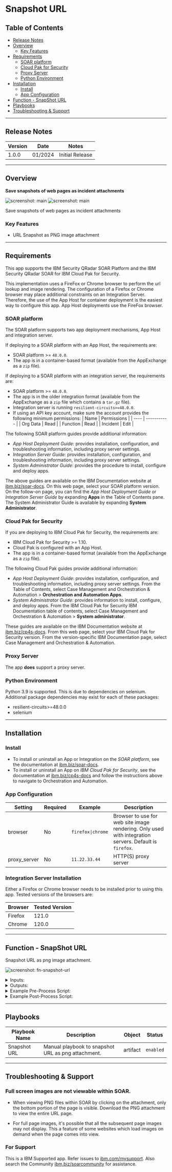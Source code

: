 <!--
  This README.md is generated by running:
  "resilient-sdk docgen -p fn_snapshot_url"

  It is best edited using a Text Editor with a Markdown Previewer. VS Code
  is a good example. Checkout https://guides.github.com/features/mastering-markdown/
  for tips on writing with Markdown

  All fields followed by "::CHANGE_ME::"" should be manually edited

  If you make manual edits and run docgen again, a .bak file will be created

  Store any screenshots in the "doc/screenshots" directory and reference them like:
  ![screenshot: screenshot_1](./screenshots/screenshot_1.png)

  NOTE: If your app is available in the container-format only, there is no need to mention the integration server in this readme.
-->

# Snapshot URL

## Table of Contents
- [Release Notes](#release-notes)
- [Overview](#overview)
  - [Key Features](#key-features)
- [Requirements](#requirements)
  - [SOAR platform](#soar-platform)
  - [Cloud Pak for Security](#cloud-pak-for-security)
  - [Proxy Server](#proxy-server)
  - [Python Environment](#python-environment)
- [Installation](#installation)
  - [Install](#install)
  - [App Configuration](#app-configuration)
- [Function - SnapShot URL](#function---snapshot-url)
- [Playbooks](#playbooks)
- [Troubleshooting & Support](#troubleshooting--support)
---

## Release Notes
<!--
  Specify all changes in this release. Do not remove the release 
  notes of a previous release
-->
| Version | Date | Notes |
| ------- | ---- | ----- |
| 1.0.0 | 01/2024 | Initial Release | 

---

## Overview
<!--
  Provide a high-level description of the function itself and its remote software or application.
  The text below is parsed from the "description" and "long_description" attributes in the setup.py file
-->
**Save snapshots of web pages as incident attachments**

 ![screenshot: main](./doc/screenshots/attachment.png)
 ![screenshot: main](./doc/screenshots/playbook.png)

Save snapshots of web pages as incident attachments

### Key Features
<!--
  List the Key Features of the Integration
-->
* URL Snapshot as PNG image attachment

---

## Requirements
<!--
  List any Requirements 
--> 
This app supports the IBM Security QRadar SOAR Platform and the IBM Security QRadar SOAR for IBM Cloud Pak for Security.

This implementation uses a FireFox or Chrome browser to perform the url lookup and image rendering. The configuration of a Firefox or Chrome browser may place additional constraints on an Integration Server. Therefore, the use of the App Host for container deployment is the easiest way to configure this app. App Host deployments use the FireFox browser.

### SOAR platform
The SOAR platform supports two app deployment mechanisms, App Host and integration server.

If deploying to a SOAR platform with an App Host, the requirements are:
* SOAR platform >= `48.0.0`.
* The app is in a container-based format (available from the AppExchange as a `zip` file).

If deploying to a SOAR platform with an integration server, the requirements are:
* SOAR platform >= `48.0.0`.
* The app is in the older integration format (available from the AppExchange as a `zip` file which contains a `tar.gz` file).
* Integration server is running `resilient-circuits>=48.0.0`.
* If using an API key account, make sure the account provides the following minimum permissions: 
  | Name | Permissions |
  | ---- | ----------- |
  | Org Data | Read |
  | Function | Read |
  | Incident | Edit |

The following SOAR platform guides provide additional information: 
* _App Host Deployment Guide_: provides installation, configuration, and troubleshooting information, including proxy server settings. 
* _Integration Server Guide_: provides installation, configuration, and troubleshooting information, including proxy server settings.
* _System Administrator Guide_: provides the procedure to install, configure and deploy apps. 

The above guides are available on the IBM Documentation website at [ibm.biz/soar-docs](https://ibm.biz/soar-docs). On this web page, select your SOAR platform version. On the follow-on page, you can find the _App Host Deployment Guide_ or _Integration Server Guide_ by expanding **Apps** in the Table of Contents pane. The System Administrator Guide is available by expanding **System Administrator**.

### Cloud Pak for Security
If you are deploying to IBM Cloud Pak for Security, the requirements are:
* IBM Cloud Pak for Security >= 1.10.
* Cloud Pak is configured with an App Host.
* The app is in a container-based format (available from the AppExchange as a `zip` file).

The following Cloud Pak guides provide additional information: 
* _App Host Deployment Guide_: provides installation, configuration, and troubleshooting information, including proxy server settings. From the Table of Contents, select Case Management and Orchestration & Automation > **Orchestration and Automation Apps**.
* _System Administrator Guide_: provides information to install, configure, and deploy apps. From the IBM Cloud Pak for Security IBM Documentation table of contents, select Case Management and Orchestration & Automation > **System administrator**.

These guides are available on the IBM Documentation website at [ibm.biz/cp4s-docs](https://ibm.biz/cp4s-docs). From this web page, select your IBM Cloud Pak for Security version. From the version-specific IBM Documentation page, select Case Management and Orchestration & Automation.

### Proxy Server
The app **does** support a proxy server.

### Python Environment
Python 3.9 is supported. This is due to dependencies on selenium.
Additional package dependencies may exist for each of these packages:
* resilient-circuits>=48.0.0
* selenium

---

## Installation

### Install
* To install or uninstall an App or Integration on the _SOAR platform_, see the documentation at [ibm.biz/soar-docs](https://ibm.biz/soar-docs).
* To install or uninstall an App on _IBM Cloud Pak for Security_, see the documentation at [ibm.biz/cp4s-docs](https://ibm.biz/cp4s-docs) and follow the instructions above to navigate to Orchestration and Automation.

### App Configuration

| Setting | Required | Example | Description |
| ------- | -------- | ------- | ----------- |
| browser | No | `firefox\|chrome` | Browser to use for web site image rendering. Only used with integration servers. Default is `firefox`. |
| proxy_server | No | `11.22.33.44` | HTTP(S) proxy server |

### Integration Server Installation
Either a Firefox or Chrome browser needs to be installed prior to using this app. Tested versions of the browsers are:

| Browser | Tested Version |
| ------- | -------------- |
| Firefox | 121.0 |
| Chrome | 120.0 |

---

## Function - SnapShot URL
Snapshot URL as png image attachment.

 ![screenshot: fn-snapshot-url ](./doc/screenshots/function.png)

<details><summary>Inputs:</summary>
<p>

| Name | Type | Required | Example | Tooltip |
| ---- | :--: | :------: | ------- | ------- |
| `snapshot_incident_id` | `number` | Yes | `-` | - |
| `snapshot_url` | `text` | Yes | `-` | - |
| `snapshot_timeout` | `number` | No | `30` | default is 30 seconds |
| `snapshot_fullpage` | bool | No | 'Yes' | full page image or just initial page height image |

</p>
</details>

<details><summary>Outputs:</summary>
<p>

> **NOTE:** This example might be in JSON format, but `results` is a Python Dictionary on the SOAR platform.

```python
results = {
  "content": {
    "attachment_name": "https://cybersecuritynordic.messukeskus.com/program-3/.png"
  },
  "inputs": {
    "snapshot_incident_id": 2103,
    "snapshot_url": "https://cybersecuritynordic.messukeskus.com/program-3/"
  },
  "metrics": {
    "execution_time_ms": 49769,
    "host": "1fd9269d-5558-411b-ba33-e4767f763c59-8678ccd8c8-xs2vr",
    "package": "fn-snapshot-url",
    "package_version": "1.0.0",
    "timestamp": "2023-12-28 20:51:10",
    "version": "1.0"
  },
  "raw": null,
  "reason": null,
  "success": true,
  "version": 2
}
```

</p>
</details>

<details><summary>Example Pre-Process Script:</summary>
<p>

```python
inputs.snapshot_incident_id = incident.id
inputs.snapshot_url = artifact.value
if getattr(playbook.inputs, "snapshot_url_load_timeout", None):
  inputs.snapshot_timeout = playbook.inputs.snapshot_url_load_timeout
inputs.snapshot_fullpage = playbook.inputs.snapshot_full_screen_capture
```

</p>
</details>

<details><summary>Example Post-Process Script:</summary>
<p>

```python
results = playbook.functions.results.snapshot_results

if results.success:
  incident.addNote(f"Snapshot URL for {results.inputs.snapshot_url} succeeded with attachment: {results.content.attachment_name}")
else:
  incident.addNote(f"Snapshot URL {results.reason}")

```

</p>
</details>

---

## Playbooks
| Playbook Name | Description | Object | Status |
| ------------- | ----------- | ------ | ------ |
| Snapshot URL | Manual playbook to snapshot URL as png attachment. | artifact | `enabled` |

---

## Troubleshooting & Support

### Full screen images are not viewable within SOAR. 
* When viewing PNG files within SOAR by clicking on the attachment, only the bottom portion of the page is visible. Download the PNG attachment to view the entire URL page.

* For full page images, it's possible that all the subsequent page images may not display. This a feature of some websites which load images on demand when the page comes into view.

### For Support
This is a IBM Supported app. Refer issues to [ibm.com/mysupport](https://ibm.com/mysupport).
Also search the Community [ibm.biz/soarcommunity](https://ibm.biz/soarcommunity) for assistance.
